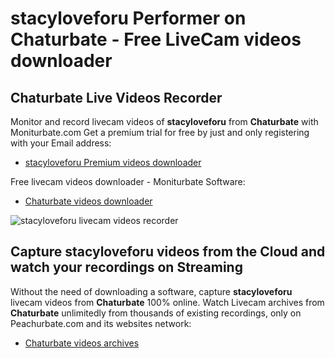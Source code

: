 # stacyloveforu Performer on Chaturbate - Free LiveCam videos downloader

## Chaturbate Live Videos Recorder

Monitor and record livecam videos of **stacyloveforu** from **Chaturbate** with Moniturbate.com
Get a premium trial for free by just and only registering with your Email address:
* [stacyloveforu Premium videos downloader](https://moniturbate.com/request-demo-licence-key.html)

Free livecam videos downloader - Moniturbate Software:
* [Chaturbate videos downloader](https://moniturbate.com/moniturbate-download-software.html)

![stacyloveforu livecam videos recorder](https://peachurnet.com/templates/moniturbate-software.png)


## Capture stacyloveforu videos from the Cloud and watch your recordings on Streaming

Without the need of downloading a software, capture **stacyloveforu** livecam videos from **Chaturbate** 100% online.
Watch Livecam archives from **Chaturbate** unlimitedly from thousands of existing recordings, only on Peachurbate.com and its websites network:
* [Chaturbate videos archives](https://peachurnet.com/)